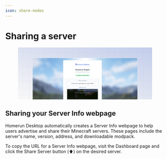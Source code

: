 ```yaml
---
icon: share-nodes
---
```


# Sharing a server

<figure><img src="../.gitbook/assets/Frame 1 (2).png" alt=""><figcaption></figcaption></figure>

## Sharing your Server Info webpage

Homerun Desktop automatically creates a Server Info webpage to help users advertise and share their Minecraft servers. These pages include the server's name, version, address, and downloadable modpack.

To copy the URL for a Server Info webpage, visit the Dashboard page and click the Share Server button (⬆️) on the desired server.


